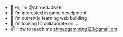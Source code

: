- 👋 Hi, I’m @AhmedJ0KER
- 👀 I’m interested in game develpment
- 🌱 I’m currently learning web building
- 💞️ I’m looking to collaborate on ...
- 📫 How to reach me ahmedgamming123@gmail.om

<!---
AhmedJ0KER/AhmedJ0KER is a ✨ special ✨ repository because its `README.md` (this file) appears on your GitHub profile.
You can click the Preview link to take a look at your changes.
--->
